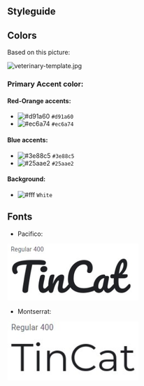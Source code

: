 ## Styleguide

## Colors
Based on this picture:

![veterinary-template.jpg](https://image.freepik.com/free-vector/landing-page-template-veterinary_7737-1295.jpg)
 

### Primary Accent color:

#### Red-Orange accents:
- ![#d91a60](https://via.placeholder.com/15/d91a60/000000?text=+) `#d91a60`
- ![#ec6a74](https://via.placeholder.com/15/ec6a74/000000?text=+) `#ec6a74`

#### Blue accents:
- ![#3e88c5](https://via.placeholder.com/15/3e88c5/000000?text=+) `#3e88c5`
- ![#25aae2](https://via.placeholder.com/15/25aae2/000000?text=+) `#25aae2`

#### Background:
- ![#fff](https://via.placeholder.com/15/fff/000000?text=+) `White`


## Fonts

- Pacifico: 

<img src="./images/pacifico-example.jpg" alt="drawing" width="300">

- Montserrat: 

<img src="./images/montserrat-example.jpg" alt="drawing" width="300">